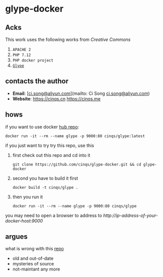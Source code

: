 # glype-docker

## Acks
This work uses the following works from *Creative Commons*

1. `APACHE 2`
2. `PHP 7.12`
3. `PHP docker project`
4. [`Glype`](https://sourceforge.net/projects/glypeproxy/)

## contacts the author

* **Email**: [ci.song@aliyun.com](mailto: Ci Song <ci.song@aliyun.com>)
* **Website**: https://cinqs.cn https://cinqs.me


## hows

if you want to use docker [hub repo](https://hub.docker.com/u/cinqsoong/glype/):

    docker run -it --rm --name glype -p 9000:80 cinqs/glype:latest

if you just want to try try this repo, use this

1. first check out this repo and cd into it

       git clone https://github.com/cinqs/glype-docker.git && cd glype-docker

2. second you have to build it first

       docker build -t cinqs/glype .

3. then you run it

       docker run -it --rm --name glype -p 9000:80 cinqs/glype
    
you may need to open a browser to address to *http://ip-address-of-your-docker-host:9000*

## argues

what is wrong with this [repo](https://hub.docker.com/r/frankzhang/glype/)

* old and out-of-date
* mysteries of source
* not-maintant any more
